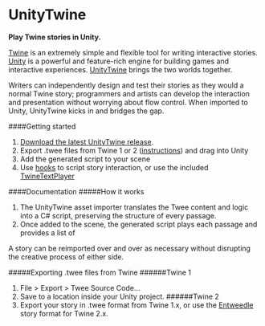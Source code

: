 # UnityTwine
**Play Twine stories in Unity.**

[Twine](http://twinery.org) is an extremely simple and flexible tool for writing interactive stories. [Unity](http://unity3d.com) is a powerful and feature-rich engine for building games and interactive experiences. [UnityTwine](http://github.com/daterre/UnityTwine) brings the two worlds together.

Writers can independently design and test their stories as they would a normal Twine story;
programmers and artists can develop the interaction and presentation without worrying about flow control. When imported to Unity, UnityTwine kicks in and bridges the gap. 

####Getting started
1. [Download the latest UnityTwine release](https://github.com/daterre/UnityTwine/tree/master/Assets/Plugins/UnityTwine).
2. Export .twee files from Twine 1 or 2 ([instructions](#export)) and drag into Unity
3. Add the generated script to your scene
4. Use [hooks](#hooks) to script story interaction, or use the included [TwineTextPlayer](#textplayer)


####Documentation
#####How it works
1. The UnityTwine asset importer translates the Twee content and logic into a C# script, preserving the structure of every passage.
2. Once added to the scene, the generated script plays each passage and provides a list of 

A story can be reimported over and over as necessary without disrupting the creative process of either side.

#####Exporting .twee files from Twine
######Twine 1
1. File > Export > Twee Source Code...
2. Save to a location inside your Unity project.
######Twine 2
2. Export your story in .twee format from Twine 1.x, or use the [Entweedle](http://www.maximumverbosity.net/twine/Entweedle/) story format for Twine 2.x.


